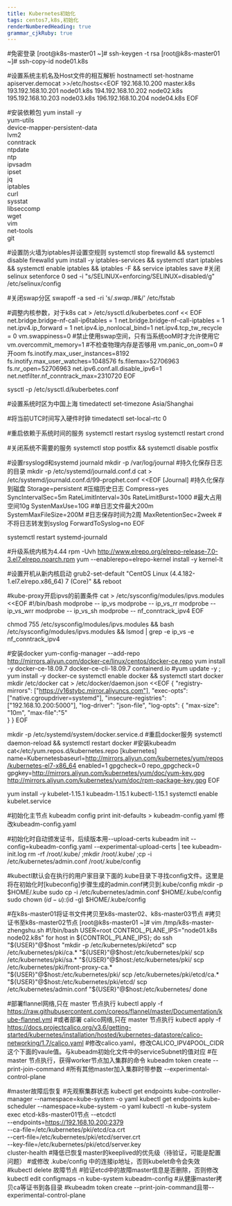 ```yaml
---
title: Kubernetes初始化 
tags: centos7,k8s,初始化
renderNumberedHeading: true
grammar_cjkRuby: true
---
```





#免密登录
[root@k8s-master01 ~]# ssh-keygen -t rsa
[root@k8s-master01 ~]# ssh-copy-id node01.k8s

#设置系统主机名及Host文件的相互解析
hostnamectl set-hostname apiserver.democat >>/etc/hosts<<EOF
192.168.10.200 master.k8s
193.192.168.10.201 node01.k8s
194.192.168.10.202 node02.k8s
195.192.168.10.203 node03.k8s
196.192.168.10.204 node04.k8s
EOF

#安装依赖包
yum install -y \
yum-utils \
device-mapper-persistent-data \
lvm2 \
conntrack \
ntpdate \
ntp \
ipvsadm \
ipset \
jq \
iptables \
curl \
sysstat \
libseccomp \
wget \
vim \
net-tools \
git

#设置防火墙为iptables并设置空规则
systemctl stop firewalld && systemctl disable firewalld
yum install -y iptables-services && systemctl start iptables && systemctl enable iptables && iptables -F && service iptables save
#关闭selinux
setenforce 0
sed -i "s/SELINUX=enforcing/SELINUX=disabled/g" /etc/selinux/config

#关闭swap分区
swapoff -a
sed -ri 's/.*swap.*/#&/' /etc/fstab

#调整内核参数，对于k8s
cat > /etc/sysctl.d/kuberbetes.conf << EOF
net.bridge.bridge-nf-call-ip6tables = 1
net.bridge.bridge-nf-call-iptables = 1
net.ipv4.ip_forward = 1
net.ipv4.ip_nonlocal_bind=1
net.ipv4.tcp_tw_recycle = 0
vm.swappiness=0 #禁止使用swap空间，只有当系统ooM时才允许使用它
vm.overcommit_memory=1 #不检查物理内存是否够用
vm.panic_on_oom=0 #开oom
fs.inotify.max_user_instances=8192
fs.inotify.max_user_watches=1048576
fs.filemax=52706963
fs.nr_open=52706963
net.ipv6.conf.all.disable_ipv6=1
net.netfilter.nf_conntrack_max=2310720
EOF

sysctl -p /etc/sysctl.d/kuberbetes.conf

#设置系统时区为中国上海
timedatectl set-timezone Asia/Shanghai

#将当前UTC时间写入硬件时钟
timedatectl set-local-rtc 0

#重启依赖于系统时间的服务
systemctl restart rsyslog
systemctl restart crond

#关闭系统不需要的服务
systemctl stop postfix && systemctl disable postfix

#设置rsyslogd和systemd journald
mkdir -p /var/log/journal #持久化保存日志的目录
mkdir -p /etc/systemd/journald.conf.d
cat > /etc/systemd/journald.conf.d/99-prophet.conf <<EOF
[Journal]
#持久化保存到磁盘
Storage=persistent
#压缩历史日志
Compress=yes
SyncIntervalSec=5m
RateLimitInterval=30s
RateLimitBurst=1000
#最大占用空间10g
SystenMaxUse=10G
#单日志文件最大200m
SystemMaxFileSize=200M
#日志保存时间为2周
MaxRetentionSec=2week
#不将日志转发到syslog
ForwardToSyslog=no
EOF

systemctl restart systemd-journald

#升级系统内核为4.44
rpm -Uvh http://www.elrepo.org/elrepo-release-7.0-3.el7.elrepo.noarch.rpm
yum --enablerepo=elrepo-kernel install -y kernel-lt

#设置开机从新内核启动
grub2-set-default "CentOS Linux (4.4.182-1.el7.elrepo.x86_64) 7 (Core)" && reboot

#kube-proxy开启ipvs的前置条件
cat > /etc/sysconfig/modules/ipvs.modules <<EOF
#!/bin/bash
modprobe -- ip_vs
modprobe -- ip_vs_rr
modprobe -- ip_vs_wrr
modprobe -- ip_vs_sh
modprobe -- nf_conntrack_ipv4
EOF

chmod 755 /etc/sysconfig/modules/ipvs.modules && bash /etc/sysconfig/modules/ipvs.modules && lsmod | grep -e ip_vs -e nf_conntrack_ipv4

#安装docker
yum-config-manager --add-repo http://mirrors.aliyun.com/docker-ce/linux/centos/docker-ce.repo
yum install -y docker-ce-18.09.7 docker-ce-cli-18.09.7 containerd.io
#yum update -y ; yum install -y docker-ce
systemctl enable docker &&   systemctl start docker
mkdir /etc/docker
cat > /etc/docker/daemon.json <<EOF
{
"registry-mirrors": ["https://v16stybc.mirror.aliyuncs.com"],
"exec-opts": ["native.cgroupdriver=systemd"],
"insecure-registries": ["192.168.10.200:5000"],
"log-driver": "json-file",
"log-opts": {
	"max-size": "10m",
	"max-file":"5"        
	}
}
EOF

mkdir -p /etc/systemd/system/docker.service.d
#重启docker服务
systemctl daemon-reload && systemctl restart docker
#安装kubeadm
cat<<EOF>/etc/yum.repos.d/kubernetes.repo
[kubernetes]
name=Kubernetesbaseurl=http://mirrors.aliyun.com/kubernetes/yum/repos/kubernetes-el7-x86_64
enabled=1
gpgcheck=0
repo_gpgcheck=0
gpgkey=http://mirrors.aliyun.com/kubernetes/yum/doc/yum-key.gpg       http://mirrors.aliyun.com/kubernetes/yum/doc/rpm-package-key.gpg
EOF

yum install -y kubelet-1.15.1 kubeadm-1.15.1 kubectl-1.15.1
systemctl enable kubelet.service

#初始化主节点
kubeadm config print init-defaults > kubeadm-config.yaml
修改kubeadm-config.yaml

#初始化时自动颁发证书，后续版本用--upload-certs
kubeadm init --config=kubeadm-config.yaml --experimental-upload-certs | tee kubeadm-init.log
rm -rf /root/.kube/ ;mkdir /root/.kube/ ;cp -i /etc/kubernetes/admin.conf /root/.kube/config

#kubectl默认会在执行的用户家目录下面的.kube目录下寻找config文件。这里是将在初始化时[kubeconfig]步骤生成的admin.conf拷贝到.kube/config
mkdir -p $HOME/.kube
sudo cp -i /etc/kubernetes/admin.conf $HOME/.kube/config
sudo chown $(id -u):$(id -g) $HOME/.kube/config

#在k8s-master01将证书文件拷贝至k8s-master02、k8s-master03节点
#拷贝证书至k8s-master02节点
[root@k8s-master01 ~]# vim /tmp/k8s-master-zhengshu.sh
#!/bin/bash
USER=root
CONTROL_PLANE_IPS="node01.k8s  node02.k8s"
for host in ${CONTROL_PLANE_IPS}; do
ssh "${USER}"@$host "mkdir -p /etc/kubernetes/pki/etcd"
scp /etc/kubernetes/pki/ca.* "${USER}"@$host:/etc/kubernetes/pki/
scp /etc/kubernetes/pki/sa.* "${USER}"@$host:/etc/kubernetes/pki/
scp /etc/kubernetes/pki/front-proxy-ca.* "${USER}"@$host:/etc/kubernetes/pki/
scp /etc/kubernetes/pki/etcd/ca.* "${USER}"@$host:/etc/kubernetes/pki/etcd/
scp /etc/kubernetes/admin.conf "${USER}"@$host:/etc/kubernetes/
done

#部署flannel网络,只在 master 节点执行
kubectl apply -f https://raw.githubusercontent.com/coreos/flannel/master/Documentation/kube-flannel.yml
#或者部署 calico网络,只在 master 节点执行
kubectl apply -f https://docs.projectcalico.org/v3.6/getting-started/kubernetes/installation/hosted/kubernetes-datastore/calico-networking/1.7/calico.yaml
#修改calico.yaml，修改CALICO_IPV4POOL_CIDR这个下面的vaule值。与kubeadm初始化文件中的serviceSubnet的值对应
#在 master 节点执行，获得worker节点加入集群的命令
kubeadm token create --print-join-command
#所有其他master加入集群时带参数 --experimental-control-plane

#master故障后恢复
#先观察集群状态
kubectl get endpoints kube-controller-manager --namespace=kube-system -o yaml
kubectl get endpoints kube-scheduler --namespace=kube-system -o yaml
kubectl -n kube-system exec etcd-k8s-master01节点 --etcdctl  \
--endpoints=https://192.168.10.200:2379  \
--ca-file=/etc/kubernetes/pki/etcd/ca.crt  \
--cert-file=/etc/kubernetes/pki/etcd/server.crt  \
--key-file=/etc/kubernetes/pki/etcd/server.key   
cluster-health
#降低已恢复master的keeplived的优先级（待验证，可能是配置问题）
#或修改  .kube/config 中的连接ip地址，否则kubelet命令会失效
#kubectl delete 故障节点
#验证etcd中的故障master信息是否删除，否则修改kubectl edit configmaps -n kube-system kubeadm-config
#从健康master拷贝ca等证书到各目录
#kubeadm token create --print-join-command且带--experimental-control-plane
